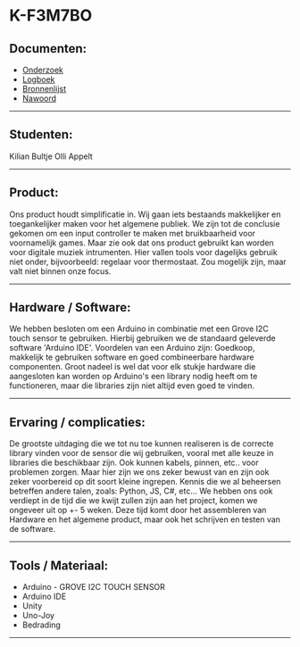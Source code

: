 # K-F3M7BO
## Documenten:
* <a href="/Documents/Onderzoek.pdf">Onderzoek</a>
* <a href="/Documents/Logboek.pdf">Logboek</a>
* <a href="/Documents/Bronnenlijst.pdf">Bronnenlijst</a>
* <a href="/Documents/Nawoord.pdf">Nawoord</a>
___________________________________________________________________________________________
## Studenten:
Kilian Bultje 
Olli Appelt
___________________________________________________________________________________________
## Product:
Ons product houdt simplificatie in. Wij gaan iets bestaands makkelijker en toegankelijker maken voor het algemene publiek. We zijn tot de conclusie gekomen om een input controller te maken met bruikbaarheid voor voornamelijk games. Maar zie ook dat ons product gebruikt kan worden voor digitale muziek intrumenten. Hier vallen tools voor dagelijks gebruik niet onder, bijvoorbeeld: regelaar voor thermostaat. Zou mogelijk zijn, maar valt niet binnen onze focus. 
___________________________________________________________________________________________
## Hardware / Software:
We hebben besloten om een Arduino in combinatie met een Grove I2C touch sensor te gebruiken. Hierbij gebruiken we de standaard geleverde software 'Arduino IDE'. Voordelen van een Arduino zijn: Goedkoop, makkelijk te gebruiken software en goed combineerbare hardware componenten. Groot nadeel is wel dat voor elk stukje hardware die aangesloten kan worden op Arduino's een library nodig heeft om te functioneren, maar die libraries zijn niet altijd even goed te vinden. 
___________________________________________________________________________________________
## Ervaring / complicaties:
De grootste uitdaging die we tot nu toe kunnen realiseren is de correcte library vinden voor de sensor die wij gebruiken, vooral met alle keuze in libraries die beschikbaar zijn. Ook kunnen kabels, pinnen, etc.. voor problemen zorgen. Maar hier zijn we ons zeker bewust van en zijn ook zeker voorbereid op dit soort kleine ingrepen. Kennis die we al beheersen betreffen andere talen, zoals: Python, JS, C#, etc... We hebben ons ook verdiept in de tijd die we kwijt zullen zijn aan het project, komen we ongeveer uit op +- 5 weken. Deze tijd komt door het assembleren van Hardware en het algemene product, maar ook het schrijven en testen van de software.
___________________________________________________________________________________________
## Tools / Materiaal:
* Arduino - GROVE I2C TOUCH SENSOR
* Arduino IDE
* Unity
* Uno-Joy
* Bedrading
___________________________________________________________________________________________